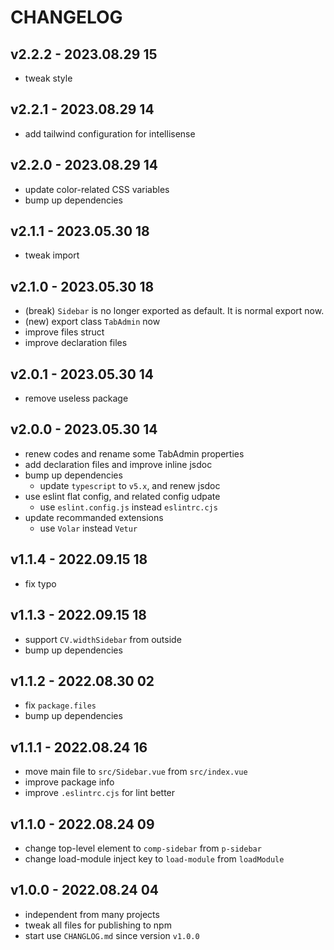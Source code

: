 # CHANGELOG

## v2.2.2 - 2023.08.29 15
* tweak style


## v2.2.1 - 2023.08.29 14
* add tailwind configuration for intellisense


## v2.2.0 - 2023.08.29 14
* update color-related CSS variables
* bump up dependencies


## v2.1.1 - 2023.05.30 18
* tweak import


## v2.1.0 - 2023.05.30 18
* (break) `Sidebar` is no longer exported as default. It is normal export now.
* (new) export class `TabAdmin` now
* improve files struct
* improve declaration files


## v2.0.1 - 2023.05.30 14
* remove useless package


## v2.0.0 - 2023.05.30 14
* renew codes and rename some TabAdmin properties
* add declaration files and improve inline jsdoc
* bump up dependencies
	* update `typescript` to `v5.x`, and renew jsdoc
* use eslint flat config, and related config udpate
	* use `eslint.config.js` instead `eslintrc.cjs`
* update recommanded extensions
	* use `Volar` instead `Vetur`


## v1.1.4 - 2022.09.15 18
* fix typo


## v1.1.3 - 2022.09.15 18
* support `CV.widthSidebar` from outside
* bump up dependencies


## v1.1.2 - 2022.08.30 02
* fix `package.files`
* bump up dependencies


## v1.1.1 - 2022.08.24 16
* move main file to `src/Sidebar.vue` from `src/index.vue`
* improve package info
* improve `.eslintrc.cjs` for lint better


## v1.1.0 - 2022.08.24 09
* change top-level element to `comp-sidebar` from `p-sidebar`
* change load-module inject key to `load-module` from `loadModule`


## v1.0.0 - 2022.08.24 04
* independent from many projects
* tweak all files for publishing to npm
* start use `CHANGLOG.md` since version `v1.0.0`
